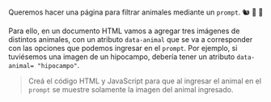 Queremos hacer una página para filtrar animales mediante un `prompt`. :chipmunk: :pig2: :tiger2:

Para ello, en un documento HTML vamos a agregar tres imágenes de distintos animales, con un atributo `data-animal` que se va a corresponder con las opciones que podemos ingresar en el `prompt`. Por ejemplo, si tuviésemos una imagen de un hipocampo, debería tener un atributo `data-animal= "hipocampo"`.

> Creá el código HTML y JavaScript para que al ingresar el animal en el `prompt` se muestre solamente la imagen del animal ingresado.
